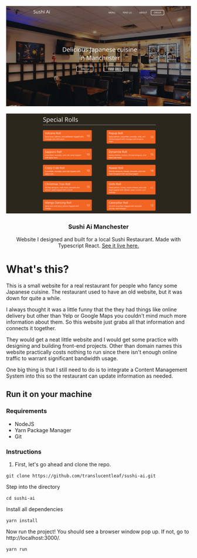 <div align="center">
    <a href="https://sushiaimanchester.com/">
        <img src="misc/homepage.png" />
    </a>
    <br />
    <br />
    <a href="https://sushiaimanchester.com/">
        <img src="misc/menu.png" />
    </a>
    <h3 align="center">Sushi Ai Manchester</h3>
    <p align="center">Website I designed and built for a local Sushi Restaurant. Made with Typescript React. <a href="https://sushiaimanchester.com/">See it live here.</a></p>
</div>

# What's this?

This is a small website for a real restaurant for people who fancy some Japanese cuisine. The restaurant used to have an old website, but it was down for quite a while.

I always thought it was a little funny that the they had things like online delivery but other than Yelp or Google Maps you couldn't mind much more information about them. So this website just grabs all that information and connects it together.

They would get a neat little website and I would get some practice with designing and building front-end projects. Other than domain names this website practically costs nothing to run since there isn't enough online traffic to warrant significant bandwidth usage.

One big thing is that I still need to do is to integrate a Content Management System into this so the restaurant can update information as needed.

## Run it on your machine

### Requirements

- NodeJS
- Yarn Package Manager
- Git

### Instructions

1. First, let's go ahead and clone the repo.

```
git clone https://github.com/translucentleaf/sushi-ai.git
```

Step into the directory

```
cd sushi-ai
```

Install all dependencies

```
yarn install
```

Now run the project! You should see a browser window pop up. If not, go to http://localhost:3000/.

```
yarn run
```
